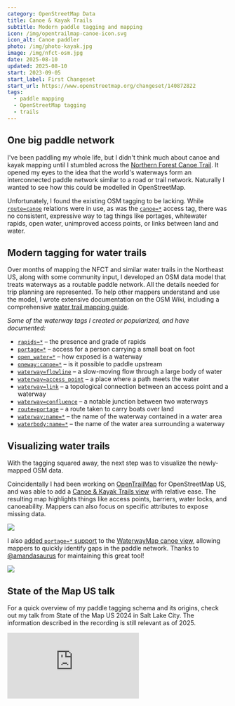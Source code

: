 ```yaml
---
category: OpenStreetMap Data
title: Canoe & Kayak Trails
subtitle: Modern paddle tagging and mapping
icon: /img/opentrailmap-canoe-icon.svg
icon_alt: Canoe paddler
photo: /img/photo-kayak.jpg
image: /img/nfct-osm.jpg
date: 2025-08-10
updated: 2025-08-10
start: 2023-09-05
start_label: First Changeset
start_url: https://www.openstreetmap.org/changeset/140872822
tags:
  - paddle mapping
  - OpenStreetMap tagging
  - trails
---
```

## One big paddle network

I've been paddling my whole life, but I didn't think much about canoe and kayak mapping until I stumbled across the [Northern Forest Canoe Trail](https://www.northernforestcanoetrail.org/). It opened my eyes to the idea that the world's waterways form an interconnected paddle network similar to a road or trail network. Naturally I wanted to see how this could be modelled in OpenStreetMap.

Unfortunately, I found the existing OSM tagging to be lacking. While [`route=canoe`](https://wiki.openstreetmap.org/wiki/Tag:route%3Dcanoe) relations were in use, as was the [`canoe=*`](https://wiki.openstreetmap.org/wiki/Key:canoe) access tag, there was no consistent, expressive way to tag things like portages, whitewater rapids, open water, unimproved access points, or links between land and water.

## Modern tagging for water trails

Over months of mapping the NFCT and similar water trails in the Northeast US, along with some community input, I developed an OSM data model that treats waterways as a routable paddle network. All the details needed for trip planning are represented. To help other mappers understand and use the model, I wrote extensive documentation on the OSM Wiki, including a comprehensive [water trail mapping guide](https://wiki.openstreetmap.org/wiki/Water_trails).

_Some of the waterway tags I created or popularized, and have documented:_

- [`rapids=*`](https://wiki.openstreetmap.org/wiki/Key:rapids) – the presence and grade of rapids
- [`portage=*`](https://wiki.openstreetmap.org/wiki/Key:portage) – access for a person carrying a small boat on foot
- [`open_water=*`](https://wiki.openstreetmap.org/wiki/Key:open_water) – how exposed is a waterway
- [`oneway:canoe=*`](https://wiki.openstreetmap.org/wiki/Key:oneway:canoe) – is it possible to paddle upstream 
- [`waterway=flowline`](https://wiki.openstreetmap.org/wiki/Tag:waterway%3Dflowline) – a slow-moving flow through a large body of water
- [`waterway=access_point`](https://wiki.openstreetmap.org/wiki/Tag:waterway%3Daccess_point) – a place where a path meets the water
- [`waterway=link`](https://wiki.openstreetmap.org/wiki/Tag:waterway%3Dlink) – a topological connection between an access point and a waterway
- [`waterway=confluence`](https://wiki.openstreetmap.org/wiki/Tag:waterway%3Dconfluence) – a notable junction between two waterways
- [`route=portage`](https://wiki.openstreetmap.org/wiki/Tag:route%3Dportage) – a route taken to carry boats over land
- [`waterway:name=*`](https://wiki.openstreetmap.org/wiki/Key:waterway:name) – the name of the waterway contained in a water area
- [`waterbody:name=*`](https://wiki.openstreetmap.org/wiki/Key:waterbody:name) – the name of the water area surrounding a waterway

## Visualizing water trails

With the tagging squared away, the next step was to visualize the newly-mapped OSM data.

Coincidentally I had been working on [OpenTrailMap](/projects/opentrailmap/) for OpenStreetMap US, and was able to add a [Canoe & Kayak Trails view](https://opentrailmap.us/#map=11.07/43.2279/-76.2137&mode=canoe) with relative ease. The resulting map highlights things like access points, barriers, water locks, and canoeability. Mappers can also focus on specific attributes to expose missing data.

![](/img/opentrailmap-canoe-screenshot.jpg)

I also [added `portage=*` support](https://github.com/amandasaurus/waterwaymap.org/pull/43) to the [WaterwayMap canoe view](https://waterwaymap.org//#map=5.92/41.163/-76.419&tiles=planet-waterway-canoeable), allowing mappers to quickly identify gaps in the paddle network. Thanks to [@amandasaurus](https://github.com/amandasaurus) for maintaining this great tool!

![](/img/waterwaymap-canoe-screenshot.jpg)

## State of the Map US talk

For a quick overview of my paddle tagging schema and its origins, check out my talk from State of the Map US 2024 in Salt Lake City. The information described in the recording is still relevant as of 2025.

<iframe class="youtube-embed" src="https://www.youtube.com/embed/XXq6XYhDQlE?si=F6AyppFJjndUvgej" title="YouTube video player" frameborder="0" allow="accelerometer; autoplay; clipboard-write; encrypted-media; gyroscope; picture-in-picture; web-share" referrerpolicy="strict-origin-when-cross-origin" allowfullscreen></iframe>